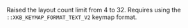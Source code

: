 Raised the layout count limit from 4 to 32. Requires using the
`::XKB_KEYMAP_FORMAT_TEXT_V2` keymap format.
